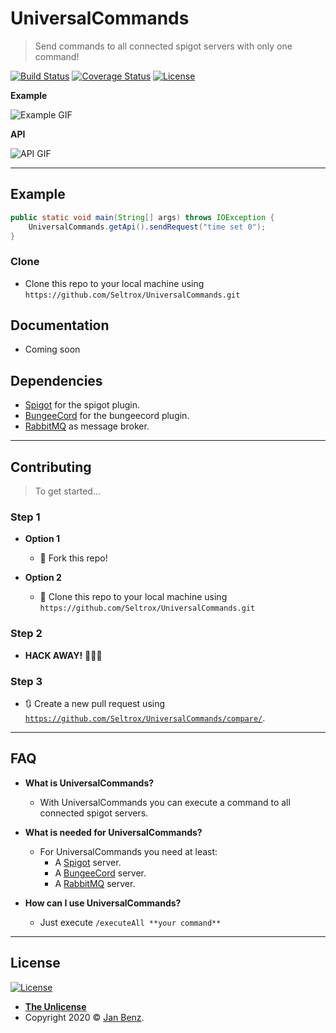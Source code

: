 # UniversalCommands

> Send commands to all connected spigot servers with only one command!

[![Build Status](http://img.shields.io/travis/badges/badgerbadgerbadger.svg?style=flat-square)](https://travis-ci.org/badges/badgerbadgerbadger) 
[![Coverage Status](http://img.shields.io/coveralls/badges/badgerbadgerbadger.svg?style=flat-square)](https://coveralls.io/r/badges/badgerbadgerbadger)
[![License](http://img.shields.io/:license-unlicense-blue.svg?style=flat-square)](http://badges.unlicense-license.org)

**Example**

![Example GIF](http://g.recordit.co/CUwnE1JP1y.gif)

**API**

![API GIF](http://g.recordit.co/0hBvxNClDP.gif)

---

## Example

```java
public static void main(String[] args) throws IOException {
    UniversalCommands.getApi().sendRequest("time set 0");
}
```

### Clone

- Clone this repo to your local machine using `https://github.com/Seltrox/UniversalCommands.git`

## Documentation
- Coming soon

## Dependencies

- <a href="https://www.spigotmc.org/" target="_blank">Spigot</a> for the spigot plugin.
- <a href="https://ci.md-5.net/job/BungeeCord/" target="_blank">BungeeCord</a> for the bungeecord plugin.
- <a href="https://www.rabbitmq.com/" target="_blank">RabbitMQ</a> as message broker.

---

## Contributing

> To get started...

### Step 1

- **Option 1**
    - 🍴 Fork this repo!

- **Option 2**
    - 👯 Clone this repo to your local machine using `https://github.com/Seltrox/UniversalCommands.git`

### Step 2

- **HACK AWAY!** 🔨🔨🔨

### Step 3

- 🔃 Create a new pull request using <a href="https://github.com/Seltrox/UniversalCommands/compare/" target="_blank">`https://github.com/Seltrox/UniversalCommands/compare/`</a>.

---

## FAQ

- **What is UniversalCommands?**
    - With UniversalCommands you can execute a command to all connected spigot servers.
    
- **What is needed for UniversalCommands?**
    - For UniversalCommands you need at least:
      - A <a href="https://www.spigotmc.org/" target="_blank">Spigot</a> server.
      - A <a href="https://ci.md-5.net/job/BungeeCord/" target="_blank">BungeeCord</a> server.
      - A <a href="https://www.rabbitmq.com/" target="_blank">RabbitMQ</a> server.
    
- **How can I use UniversalCommands?**
    - Just execute ```/executeAll **your command**```
  
---

## License

[![License](http://img.shields.io/:license-unlicense-blue.svg?style=flat-square)](http://badges.unlicense-license.org)

- **[The Unlicense](https://unlicense.org/)**
- Copyright 2020 © <a href="http://seltrox.de/" target="_blank">Jan Benz</a>.
